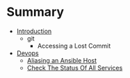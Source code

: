 # Summary

* [Introduction](README.md)
   * git
       * Accessing a Lost Commit
* [Devops](devops.md)
   * [Aliasing an Ansible Host](aliasing_an_ansible_host.md)
   * [Check The Status Of All Services](devops/check_the_status_of_all_services.md)

